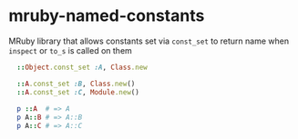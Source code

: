 mruby-named-constants
=====================

MRuby library that allows constants set via `const_set` to return name when `inspect` or `to_s` is called on them

```ruby
  ::Object.const_set :A, Class.new

  ::A.const_set :B, Class.new()
  ::A.const_set :C, Module.new()
  
  p ::A  # => A
  p A::B # => A::B
  p A::C # => A::C
```
